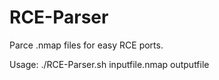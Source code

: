 # RCE-Parser

Parce .nmap files for easy RCE ports.

Usage: ./RCE-Parser.sh inputfile.nmap outputfile
